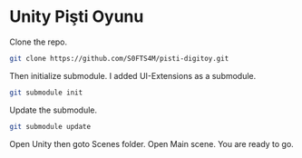 # Unity Pişti Oyunu 
Clone the repo.
```bash
git clone https://github.com/S0FTS4M/pisti-digitoy.git
```
Then initialize submodule. I added UI-Extensions as a submodule.
```bash
git submodule init
```

Update the submodule.
```bash
git submodule update
```

Open Unity then goto Scenes folder. Open Main scene. You are ready to go.
